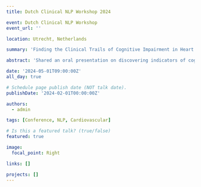 ```yaml
---
title: Dutch Clinical NLP Workshop 2024

event: Dutch Clinical NLP Workshop
event_url: ''

location: Utrecht, Netherlands

summary: 'Finding the Clinical Trails of Cognitive Impairment in Heart Failure - A Natural Language Processing Study (Oral presentation)'

abstract: 'Shared an oral presentation on discovering indicators of cognitive impairment within heart failure cohorts using clinical natural language processing methods at the Dutch Clinical NLP Workshop.'

date: '2024-05-01T09:00:00Z'
all_day: true

# Schedule page publish date (NOT talk date).
publishDate: '2024-02-01T00:00:00Z'

authors:
  - admin

tags: [Conference, NLP, Cardiovascular]

# Is this a featured talk? (true/false)
featured: true

image:
  focal_point: Right

links: []

projects: []
---
```

